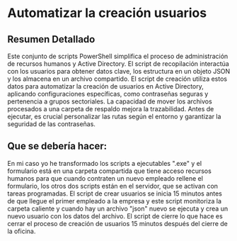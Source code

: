 # Automatizar la creación usuarios
## Resumen Detallado

Este conjunto de scripts PowerShell simplifica el proceso de administración de recursos humanos y Active Directory. El script de recopilación interactúa con los usuarios para obtener datos clave, los estructura en un objeto JSON y los almacena en un archivo compartido. El script de creación utiliza estos datos para automatizar la creación de usuarios en Active Directory, aplicando configuraciones específicas, como contraseñas seguras y pertenencia a grupos sectoriales. La capacidad de mover los archivos procesados a una carpeta de respaldo mejora la trazabilidad. Antes de ejecutar, es crucial personalizar las rutas según el entorno y garantizar la seguridad de las contraseñas. 

## Que se debería hacer:

En mi caso yo he transformado los scripts a ejecutables ".exe" y el formulario está en una carpeta compartida que tiene acceso recursos humanos para que cuando contraten un nuevo empleado rellene el formulario, los otros dos scripts están en el servidor, que se activan con tareas programadas. El script de crear usuarios se inicia 15 minutos antes de que llegue el primer empleado a la empresa y este script monitoriza la carpeta caliente y cuando hay un archivo "json" nuevo se ejecuta y crea un nuevo usuario con los datos del archivo. El script de cierre lo que hace es cerrar el proceso de creación de usuarios 15 minutos después del cierre de la oficina.

